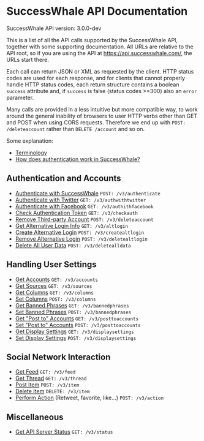 SuccessWhale API Documentation
==============================

SuccessWhale API version: 3.0.0-dev

This is a list of all the API calls supported by the SuccessWhale API, together with some supporting documentation. All URLs are relative to the API root, so if you are using the API at https://api.successwhale.com/, the URLs start there.

Each call can return JSON or XML as requested by the client. HTTP status codes are used for each response, and for clients that cannot properly handle HTTP status codes, each return structure contains a boolean `success` attribute and, if `success` is false (status codes >=300) also an `error` parameter.

Many calls are provided in a less intuitive but more compatible way, to work around the general inability of browsers to user HTTP verbs other than GET and POST when using CORS requests. Therefore we end up with `POST: /deleteaccount` rather than `DELETE /account` and so on.

Some explanation:
* [Terminology](terminology.md)
* [How does authentication work in SuccessWhale?](howto-auth.md)


Authentication and Accounts
---------------------------

* [Authenticate with SuccessWhale](authenticate-post.md) `POST: /v3/authenticate`
* [Authenticate with Twitter](authwithtwitter.md) `GET: /v3/authwithtwitter`
* [Authenticate with Facebook](authwithfacebook.md) `GET: /v3/authithfacebook`
* [Check Authentication Token](checkauth.md) `GET: /v3/checkauth`
* [Remove Third-party Account](deleteaccount.md) `POST: /v3/deleteaccount`
* [Get Alternative Login Info](altlogin.md) `GET: /v3/altlogin`
* [Create Alternative Login](createaltlogin.md) `POST: /v3/createaltlogin`
* [Remove Alternative Login](deletealtlogin.md) `POST: /v3/deletealtlogin`
* [Delete All User Data](deletealldata.md) `POST: /v3/deletealldata`


Handling User Settings
----------------------

* [Get Accounts](accounts-get.md) `GET: /v3/accounts`
* [Get Sources](sources.md) `GET: /v3/sources`
* [Get Columns](columns-get.md) `GET: /v3/columns`
* [Set Columns](columns-post.md) `POST: /v3/columns`
* [Get Banned Phrases](bannedphrases-get.md) `GET: /v3/bannedphrases`
* [Set Banned Phrases](bannedphrases-post.md) `POST: /v3/bannedphrases`
* [Get "Post to" Accounts](posttoaccounts-get.md) `GET: /v3/posttoaccounts`
* [Set "Post to" Accounts](posttoaccounts-post.md) `POST: /v3/posttoaccounts`
* [Get Display Settings](displaysettings-get.md) `GET: /v3/displaysettings`
* [Set Display Settings](displaysettings-post.md) `POST: /v3/displaysettings`


Social Network Interaction
--------------------------

* [Get Feed](feed-get.md) `GET: /v3/feed`
* [Get Thread](thread-get.md) `GET: /v3/thread`
* [Post Item](item-post.md) `POST: /v3/item`
* [Delete Item](item-delete.md) `DELETE: /v3/item`
* [Perform Action](action.md) (Retweet, favorite, like...) `POST: /v3/action`


Miscellaneous
-------------

* [Get API Server Status](status-get.md) `GET: /v3/status`
